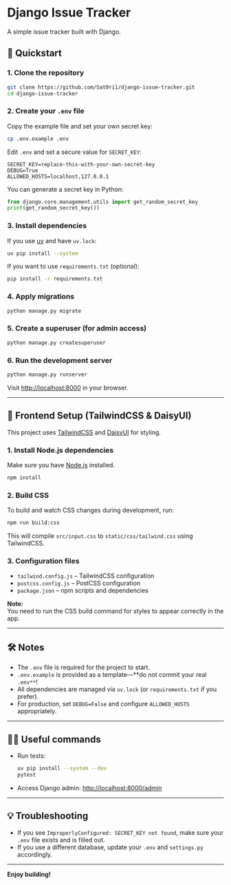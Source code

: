 # Django Issue Tracker

A simple issue tracker built with Django.

## 🚀 Quickstart

### 1. Clone the repository

```sh
git clone https://github.com/Sat0ri1/django-issue-tracker.git
cd django-issue-tracker
```

### 2. Create your `.env` file

Copy the example file and set your own secret key:

```sh
cp .env.example .env
```

Edit `.env` and set a secure value for `SECRET_KEY`:

```
SECRET_KEY=replace-this-with-your-own-secret-key
DEBUG=True
ALLOWED_HOSTS=localhost,127.0.0.1
```

You can generate a secret key in Python:

```python
from django.core.management.utils import get_random_secret_key
print(get_random_secret_key())
```

### 3. Install dependencies

If you use [uv](https://github.com/astral-sh/uv) and have `uv.lock`:

```sh
uv pip install --system
```

If you want to use `requirements.txt` (optional):

```sh
pip install -r requirements.txt
```

### 4. Apply migrations

```sh
python manage.py migrate
```

### 5. Create a superuser (for admin access)

```sh
python manage.py createsuperuser
```

### 6. Run the development server

```sh
python manage.py runserver
```

Visit [http://localhost:8000](http://localhost:8000) in your browser.

---

## 🎨 Frontend Setup (TailwindCSS & DaisyUI)

This project uses [TailwindCSS](https://tailwindcss.com/) and [DaisyUI](https://daisyui.com/) for styling.

### 1. Install Node.js dependencies

Make sure you have [Node.js](https://nodejs.org/) installed.

```sh
npm install
```

### 2. Build CSS

To build and watch CSS changes during development, run:

```sh
npm run build:css
```

This will compile `src/input.css` to `static/css/tailwind.css` using TailwindCSS.

### 3. Configuration files

- `tailwind.config.js` – TailwindCSS configuration
- `postcss.config.js` – PostCSS configuration
- `package.json` – npm scripts and dependencies

**Note:**  
You need to run the CSS build command for styles to appear correctly in the app.

---

## 🛠️ Notes

- The `.env` file is required for the project to start.  
- `.env.example` is provided as a template—**do not commit your real `.env**`!
- All dependencies are managed via `uv.lock` (or `requirements.txt` if you prefer).
- For production, set `DEBUG=False` and configure `ALLOWED_HOSTS` appropriately.

---

## 🧑‍💻 Useful commands

- Run tests:
  ```sh
  uv pip install --system --dev
  pytest
  ```
- Access Django admin: [http://localhost:8000/admin](http://localhost:8000/admin)

---

## 💡 Troubleshooting

- If you see `ImproperlyConfigured: SECRET_KEY not found`, make sure your `.env` file exists and is filled out.
- If you use a different database, update your `.env` and `settings.py` accordingly.

---

**Enjoy building!**